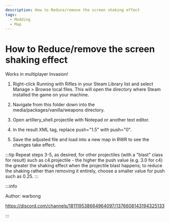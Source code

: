 ```yaml
---
description: How to Reduce/remove the screen shaking effect
tags:
  - Modding
  - Map
---
```


# How to Reduce/remove the screen shaking effect

Works in multiplayer Invasion! 

1. Right-click Running with Rifles in your Steam Library list and select Manage > Browse local files. This will open the directory where Steam installed the game on your machine.

2. Navigate from this folder down into the media/packages/vanilla/weapons directory.

3. Open artillery_shell.projectile with Notepad or another text editor.

4. In the result XML tag, replace push="1.5" with push="0".

5. Save the adjusted file and load into a new map in RWR to see the changes take effect.

:::tip
Repeat steps 3-5, as desired, for other projectiles (with a "blast" class for result) such as c4.projectile - the higher the push value (e.g. 3.0 for c4) the greater the shaking effect when the projectile blast happens; to reduce the shaking rather than removing it entirely, choose a smaller value for push such as 0.25.
:::










:::info

Author: warbong

https://discord.com/channels/181119538664964097/1376608143194325133

:::